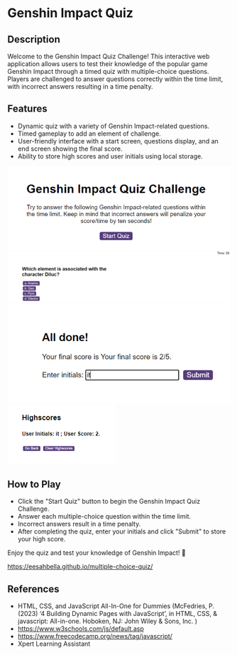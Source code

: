 # Genshin Impact Quiz

## Description

Welcome to the Genshin Impact Quiz Challenge! This interactive web application allows users to test their knowledge of the popular game Genshin Impact through a timed quiz with multiple-choice questions. Players are challenged to answer questions correctly within the time limit, with incorrect answers resulting in a time penalty.


## Features

* Dynamic quiz with a variety of Genshin Impact-related questions.
* Timed gameplay to add an element of challenge.
* User-friendly interface with a start screen, questions display, and an end screen showing the final score.
* Ability to store high scores and user initials using local storage.

![quiz screenshot](./assets/ss/ss1.PNG)
![quiz screenshot](./assets/ss/ss2.PNG)
![quiz screenshot](./assets/ss/ss3.PNG)
![quiz screenshot](./assets/ss/ss4.PNG)

## How to Play

* Click the "Start Quiz" button to begin the Genshin Impact Quiz Challenge.
* Answer each multiple-choice question within the time limit.
* Incorrect answers result in a time penalty.
* After completing the quiz, enter your initials and click "Submit" to store your high score.



Enjoy the quiz and test your knowledge of Genshin Impact! 🙂


https://eesahbella.github.io/multiple-choice-quiz/


## References

* HTML, CSS, and JavaScript All-In-One for Dummies (McFedries, P. (2023) ‘4 Building Dynamic Pages with JavaScript’, in HTML, CSS, & javascript: All-in-one. Hoboken, NJ: John Wiley & Sons, Inc. )
* https://www.w3schools.com/js/default.asp
* https://www.freecodecamp.org/news/tag/javascript/
* Xpert Learning Assistant
